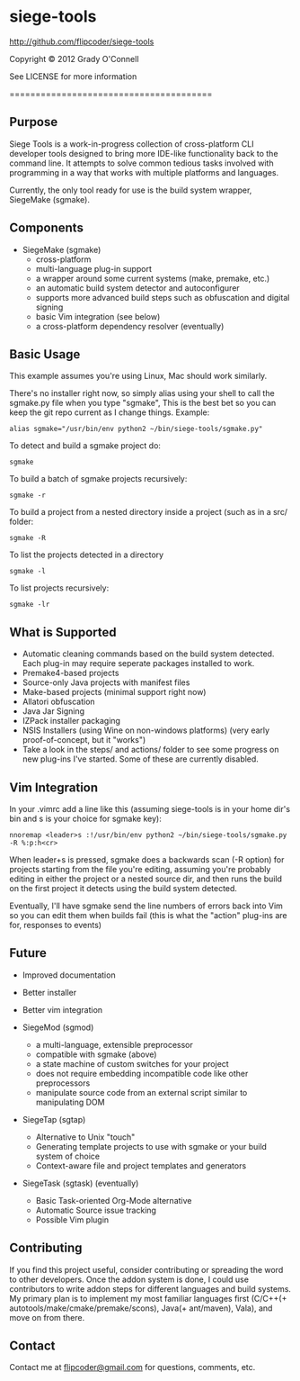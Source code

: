 # siege-tools
http://github.com/flipcoder/siege-tools

Copyright &copy; 2012 Grady O'Connell

See LICENSE for more information

=======================================

## Purpose ##
Siege Tools is a work-in-progress collection of cross-platform CLI developer tools designed to bring more IDE-like functionality back to the command line.
It attempts to solve common tedious tasks involved with programming in a way that works with multiple platforms and languages.

Currently, the only tool ready for use is the build system wrapper, SiegeMake (sgmake).

## Components ##

- SiegeMake (sgmake)
    - cross-platform
    - multi-language plug-in support
    - a wrapper around some current systems (make, premake, etc.)
    - an automatic build system detector and autoconfigurer
    - supports more advanced build steps such as obfuscation and digital signing
    - basic Vim integration (see below)
    - a cross-platform dependency resolver (eventually)

## Basic Usage ##

This example assumes you're using Linux, Mac should work similarly.

There's no installer right now, so simply alias using your shell to call the sgmake.py file when you type "sgmake",
This is the best bet so you can keep the git repo current as I change things.
Example:

    alias sgmake="/usr/bin/env python2 ~/bin/siege-tools/sgmake.py"

To detect and build a sgmake project do:

    sgmake

To build a batch of sgmake projects recursively:

    sgmake -r

To build a project from a nested directory inside a project (such as in a src/ folder:

    sgmake -R

To list the projects detected in a directory

    sgmake -l

To list projects recursively:

    sgmake -lr

## What is Supported ##

- Automatic cleaning commands based on the build system detected.  Each plug-in may require seperate packages installed to work.
- Premake4-based projects
- Source-only Java projects with manifest files
- Make-based projects (minimal support right now)
- Allatori obfuscation
- Java Jar Signing
- IZPack installer packaging
- NSIS Installers (using Wine on non-windows platforms) (very early proof-of-concept, but it "works")
- Take a look in the steps/ and actions/ folder to see some progress on new plug-ins I've started.  Some of these are currently disabled.

## Vim Integration ##

In your .vimrc add a line like this (assuming siege-tools is in your home dir's bin and <leader>s is your choice for sgmake key):

    nnoremap <leader>s :!/usr/bin/env python2 ~/bin/siege-tools/sgmake.py -R %:p:h<cr>

When leader+s is pressed, sgmake does a backwards scan (-R option) for projects starting from the file you're editing, assuming you're probably editing in either the project or a nested source dir, and then runs the build on the first project it detects using the build system detected.

Eventually, I'll have sgmake send the line numbers of errors back into Vim so you can edit them when builds fail (this is what the "action" plug-ins are for, responses to events)

## Future ##

- Improved documentation
- Better installer
- Better vim integration

- SiegeMod (sgmod)
    - a multi-language, extensible preprocessor
    - compatible with sgmake (above)
    - a state machine of custom switches for your project
    - does not require embedding incompatible code like other preprocessors
    - manipulate source code from an external script similar to manipulating DOM

- SiegeTap (sgtap)
    - Alternative to Unix "touch"
    - Generating template projects to use with sgmake or your build system of choice
    - Context-aware file and project templates and generators

- SiegeTask (sgtask) (eventually)
    - Basic Task-oriented Org-Mode alternative
    - Automatic Source issue tracking
    - Possible Vim plugin

## Contributing ##
If you find this project useful, consider contributing or spreading the word to other developers.
Once the addon system is done, I could use contributors to write addon steps for different languages and build systems.
My primary plan is to implement my most familiar languages first (C/C++(+ autotools/make/cmake/premake/scons), Java(+ ant/maven), Vala), and move on from there.

## Contact ##
Contact me at flipcoder@gmail.com for questions, comments, etc.

